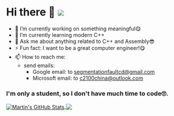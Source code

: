 # Hi there 👋 ![](https://komarev.com/ghpvc/?username=SegmentationFaultCD&color=red)

- 🔭 I’m currently working on something meaningful😋
- 🌱 I’m currently learning modern C++
- 💬 Ask me about anything related to C++ and Assembly😎
- ⚡ Fun fact: I want to be a great computer engineer!😋
- 📫 How to reach me:
  - send emails:
    - Google email: to segmentationfaultcd@gmail.com
    - Microsoft email: to c2100china@outlook.com

### I'm only a student, so I don't have much time to code🙄.
<a href="github.com/SegmentationFaultCD">
  <img align="center" src="https://github-readme-stats.vercel.app/api?username=SegmentationFaultCD&show_icons=true&line_height=27&count_private=true&title_color=ffffff&text_color=c9cacc&icon_color=2bbc8a&bg_color=1d1f21" alt="Martin's GitHub Stats" />
</a><a href="github.com/SegmentationFaultCD">
  <img align="center" src="https://github-readme-stats.vercel.app/api/top-langs/?username=SegmentationFaultCD&hide=java,html,tex&title_color=ffffff&text_color=c9cacc&icon_color=2bbc8a&bg_color=1d1f21&langs_count=3" />
</a><br>


<!--
**SegmentationFaultCD/SegmentationFaultCD** is a ✨ _special_ ✨ repository because its `README.md` (this file) appears on your GitHub profile.

Here are some ideas to get you started:

- 🔭 I’m currently working on ...
- 🌱 I’m currently learning ...
- 👯 I’m looking to collaborate on ...
- 🤔 I’m looking for help with ...
- 💬 Ask me about ...
- 📫 How to reach me: ...
- 😄 Pronouns: ...
- ⚡ Fun fact: ...
-->
